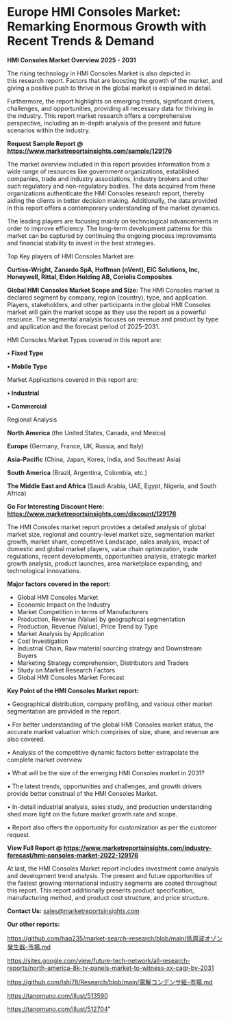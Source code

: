 # Europe HMI Consoles Market: Remarking Enormous Growth with Recent Trends & Demand

<Strong> HMI Consoles Market Overview 2025 - 2031</strong>

The rising technology in HMI Consoles Market is also depicted in this research report. Factors that are boosting the growth of the market, and giving a positive push to thrive in the global market is explained in detail.

Furthermore, the report highlights on emerging trends, significant drivers, challenges, and opportunities, providing all necessary data for thriving in the industry. This report market research offers a comprehensive perspective, including an in-depth analysis of the present and future scenarios within the industry.

<strong>Request Sample Report @ <a href=https://www.marketreportsinsights.com/sample/129176>https://www.marketreportsinsights.com/sample/129176</a></strong>

The market overview included in this report provides information from a wide range of resources like government organizations, established companies, trade and industry associations, industry brokers and other such regulatory and non-regulatory bodies. The data acquired from these organizations authenticate the HMI Consoles research report, thereby aiding the clients in better decision making. Additionally, the data provided in this report offers a contemporary understanding of the market dynamics.

The leading players are focusing mainly on technological advancements in order to improve efficiency. The long-term development patterns for this market can be captured by continuing the ongoing process improvements and financial stability to invest in the best strategies.

Top Key players of HMI Consoles Market are:

<strong>Curtiss-Wright, Zanardo SpA, Hoffman (nVent), EIC Solutions, Inc, Honeywell, Rittal, Eldon Holding AB, Coriolis Composites</strong>

<strong><b>Global HMI Consoles Market Scope and Size:</b></strong>
The HMI Consoles market is declared segment by company, region (country), type, and application. Players, stakeholders, and other participants in the global HMI Consoles market will gain the market scope as they use the report as a powerful resource. The segmental analysis focuses on revenue and product by type and application and the forecast period of 2025-2031.

HMI Consoles Market Types covered in this report are:

<strong>• Fixed Type

• Mobile Type</strong>

Market Applications covered in this report are:

<strong>• Industrial

• Commercial</strong> 

Regional Analysis

<strong>North America</strong> (the United States, Canada, and Mexico)

<strong>Europe</strong> (Germany, France, UK, Russia, and Italy)

<strong>Asia-Pacific</strong> (China, Japan, Korea, India, and Southeast Asia)

<strong>South America</strong> (Brazil, Argentina, Colombia, etc.)

<strong>The Middle East and Africa</strong> (Saudi Arabia, UAE, Egypt, Nigeria, and South Africa)

<strong>Go For Interesting Discount Here: <a href=https://www.marketreportsinsights.com/discount/129176>https://www.marketreportsinsights.com/discount/129176</a></strong>

The HMI Consoles market report provides a detailed analysis of global market size, regional and country-level market size, segmentation market growth, market share, competitive Landscape, sales analysis, impact of domestic and global market players, value chain optimization, trade regulations, recent developments, opportunities analysis, strategic market growth analysis, product launches, area marketplace expanding, and technological innovations.

<strong><b>Major factors covered in the report:</b></strong>
<ul>
  <li>Global HMI Consoles Market </li>
  <li>Economic Impact on the Industry</li>
  <li>Market Competition in terms of Manufacturers</li>
  <li>Production, Revenue (Value) by geographical segmentation</li>
  <li>Production, Revenue (Value), Price Trend by Type</li>
  <li>Market Analysis by Application</li>
  <li>Cost Investigation</li>
  <li>Industrial Chain, Raw material sourcing strategy and Downstream Buyers</li>
  <li>Marketing Strategy comprehension, Distributors and Traders</li>
  <li>Study on Market Research Factors</li>
  <li>Global HMI Consoles Market Forecast</li>
</ul>

<strong><b>Key Point of the HMI Consoles Market report:</b></strong>

• Geographical distribution, company profiling, and various other market segmentation are provided in the report.

• For better understanding of the global HMI Consoles market status, the accurate market valuation which comprises of size, share, and revenue are also covered.

• Analysis of the competitive dynamic factors better extrapolate the complete market overview

• What will be the size of the emerging HMI Consoles market in 2031?

• The latest trends, opportunities and challenges, and growth drivers provide better construal of the HMI Consoles Market.

• In-detail industrial analysis, sales study, and production understanding shed more light on the future market growth rate and scope.

• Report also offers the opportunity for customization as per the customer request.

<strong><b>View Full Report @ <a href=https://www.marketreportsinsights.com/industry-forecast/hmi-consoles-market-2022-129176>https://www.marketreportsinsights.com/industry-forecast/hmi-consoles-market-2022-129176</a></b></strong>


At last, the HMI Consoles Market report includes investment come analysis and development trend analysis. The present and future opportunities of the fastest growing international industry segments are coated throughout this report. This report additionally presents product specification, manufacturing method, and product cost structure, and price structure.

<strong>Contact Us:</strong>
sales@marketreportsinsights.com

<strong>Our other reports:</strong>

<a href=https://github.com/haq235/market-search-research/blob/main/低周波オゾン発生器-市場.md>https://github.com/haq235/market-search-research/blob/main/低周波オゾン発生器-市場.md</a>

<a href=https://sites.google.com/view/future-tech-network/all-research-reports/north-america-8k-tv-panels-market-to-witness-xx-cagr-by-2031>https://sites.google.com/view/future-tech-network/all-research-reports/north-america-8k-tv-panels-market-to-witness-xx-cagr-by-2031</a>

<a href=https://github.com/Ishi78/Research/blob/main/電解コンデンサ紙-市場.md>https://github.com/Ishi78/Research/blob/main/電解コンデンサ紙-市場.md</a>

<a href=https://tanomuno.com/illust/513590>https://tanomuno.com/illust/513590</a>

<a href=https://tanomuno.com/illust/512704>https://tanomuno.com/illust/512704</a>"
